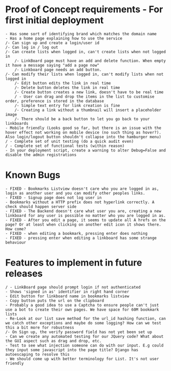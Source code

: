 # Proof of Concept requirements - For first initial deployment
    - Has some sort of identifying brand which matches the domain name
    - Has a home page explaining how to use the service
    /- Can sign up and create a login/user id
    /- Can log in / log out
    /- Can create lists when logged in, can't create lists when not logged in
        /- LinkBoard page must have an add and delete function. When empty it have a message saying "add a page now"
        /- Linkboard page needs an add button. 
    /- Can modify their lists when logged in, can't modify lists when not logged in
        /- Edit button edits the link in real time
        /- Delete button deletes the link in real time
        /- Create button creates a new link, doesn't have to be real time
        / - User can drag and drop the items in the list to customise order, preference is stored in the database
        /- Simple text entry for link creation is fine
        /- Creating a link without a thumbnail will insert a placeholder image    
        /- There should be a back button to let you go back to your linkboards
    - Mobile friendly (Looks good so far, but there is an issue with the hover effect not working on mobile device (no such thing as hover?). Also login/logout button shouldn't collapse into the hamburger menu)
    / - Complete set of unit testing (do a quick audit even)
    / - Complete set of functional tests (within reason)
    - In your deployment script, create a warning to alter Debug=False and disable the admin registrations

# Known Bugs
	- FIXED - Bookmarks Listview doesn't care who you are logged in as, login as another user and you can modify other peoples links.
	- FIXED - Signup page does not log user in
	- Bookmarks without a HTTP prefix does not hyperlink correctly. A check should happen server side
	- FIXED - The Backend doesn't care what user you are, creating a new linkboard for any user is possible no matter who you are logged in as.
	- FIXED - After you edit a page, it seems to update all A hrefs on the page? Or at least when clicking on another edit icon it shows there. How come? 
	- FIXED - when editing a bookmark, pressing enter does nothing
	- FIXED - pressing enter when editing a linkboard has some strange behaviour

# Features to implement in future releases
    / - LinkBoard page should prompt login if not authenticated
    - Shows 'signed in as' identifier in right hand corner
    - Edit button for linkboard name in bookmarks listview
    - Copy button puts the url on the clipboard
    - Probably a good idea to use a Captcha to ensure people can't just use a bot to create their own pages. We have space for 60M bookmark lists
    - Re-Look at our list save method for the url_id hashing function, can we catch other exceptions and maybe do some logging? How can we test this a bit more for robustness 
    /- On Sign up, the verify password field has not yet been set up
    - Can we create any automated testing for our JQuery code? What about the GUI aspect such as drag and drop, etc.
    - Test to see what injection someone can do with our input. E.g could they input some javascript into the page title? Django has autoescaping to resolve this
    - We should come up with better terminology for List. It's not user friendly
